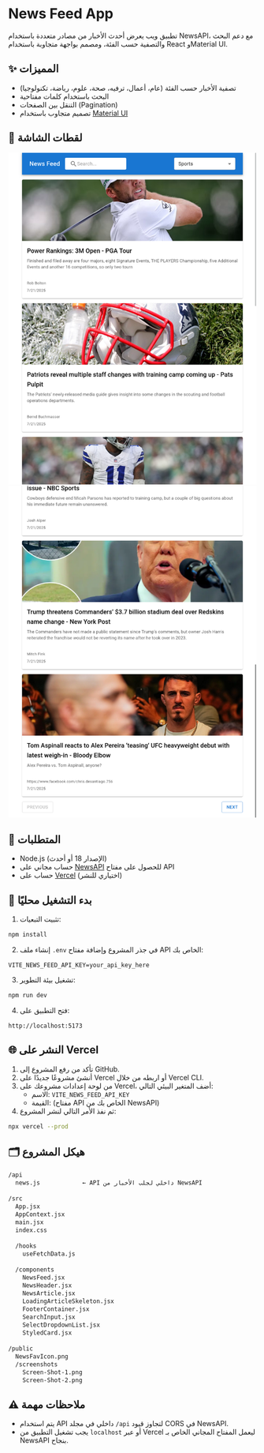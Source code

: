 # News Feed App

تطبيق ويب يعرض أحدث الأخبار من مصادر متعددة باستخدام NewsAPI، مع دعم البحث والتصفية حسب الفئة، ومصمم بواجهة متجاوبة باستخدام React وMaterial UI.

## ✨ المميزات

- تصفية الأخبار حسب الفئة (عام، أعمال، ترفيه، صحة، علوم، رياضة، تكنولوجيا)
- البحث باستخدام كلمات مفتاحية
- التنقل بين الصفحات (Pagination)
- تصميم متجاوب باستخدام [Material UI](https://mui.com/)

## 📸 لقطات الشاشة

![واجهة التطبيق الرئيسية](./public/screenshots/Screen-Shot-1.png)  
![نتائج البحث](./public/screenshots/Screen-Shot-2.png)

## 🧰 المتطلبات

- Node.js (الإصدار 18 أو أحدث)
- حساب مجاني على [NewsAPI](https://newsapi.org/) للحصول على مفتاح API
- حساب على [Vercel](https://vercel.com/) (اختياري للنشر)

## 🚀 بدء التشغيل محليًا

1. تثبيت التبعيات:

```bash
npm install
```

2. إنشاء ملف `.env` في جذر المشروع وإضافة مفتاح API الخاص بك:

```env
VITE_NEWS_FEED_API_KEY=your_api_key_here
```

3. تشغيل بيئة التطوير:

```bash
npm run dev
```

4. فتح التطبيق على:

```
http://localhost:5173
```

## 🌐 النشر على Vercel

1. تأكد من رفع المشروع إلى GitHub.
2. أنشئ مشروعًا جديدًا على Vercel أو اربطه من خلال Vercel CLI.
3. من لوحة إعدادات مشروعك على Vercel، أضف المتغير البيئي التالي:
   - الاسم: `VITE_NEWS_FEED_API_KEY`
   - القيمة: (مفتاح API الخاص بك من NewsAPI)
4. ثم نفذ الأمر التالي لنشر المشروع:

```bash
npx vercel --prod
```

## 🗂️ هيكل المشروع

```
/api
  news.js            ← API داخلي لجلب الأخبار من NewsAPI

/src
  App.jsx
  AppContext.jsx
  main.jsx
  index.css

  /hooks
    useFetchData.js

  /components
    NewsFeed.jsx
    NewsHeader.jsx
    NewsArticle.jsx
    LoadingArticleSkeleton.jsx
    FooterContainer.jsx
    SearchInput.jsx
    SelectDropdownList.jsx
    StyledCard.jsx

/public
  NewsFavIcon.png
  /screenshots
    Screen-Shot-1.png
    Screen-Shot-2.png
```

## ⚠️ ملاحظات مهمة

- يتم استخدام API داخلي في مجلد `/api` لتجاوز قيود CORS في NewsAPI.
- يجب تشغيل التطبيق من `localhost` أو عبر Vercel ليعمل المفتاح المجاني الخاص بـ NewsAPI بنجاح.
